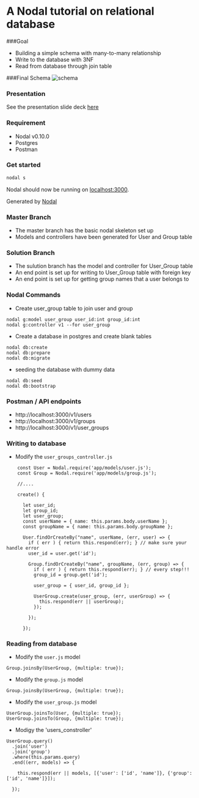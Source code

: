 # A Nodal tutorial on relational database

###Goal
* Building a simple schema with many-to-many relationship
* Write to the database with 3NF
* Read from database through join table

###Final Schema
![schema](https://dl.dropbox.com/s/fafkdm4xuh59vik/userGroupSchema.jpg?dl=0)

### Presentation
See the presentation slide deck [here](https://docs.google.com/presentation/d/1P_D6wj8fUKoY3dWzUA_pEQQg8kpV1b8RH-afFXWRh6Q/edit#slide=id.g142e72fdd0_0_7)

### Requirement
* Nodal v0.10.0
* Postgres
* Postman

### Get started

```sh
nodal s
```

Nodal should now be running on [localhost:3000](http://localhost:3000/).

Generated by [Nodal](http://nodaljs.com)

### Master Branch

* The master branch has the basic nodal skeleton set up
* Models and controllers have been generated for User and Group table

### Solution Branch

* The sulution branch has the model and controller for User_Group table
* An end point is set up for writing to User_Group table with foreign key
* An end point is set up for getting group names that a user belongs to

### Nodal Commands
* Create user_group table to join user and group

```
nodal g:model user_group user_id:int group_id:int
nodal g:controller v1 --for user_group
```
* Create a database in postgres and create blank tables
```
nodal db:create
nodal db:prepare
nodal db:migrate
```
* seeding the database with dummy data
```
nodal db:seed
nodal db:bootstrap
```
### Postman / API endpoints
* http://localhost:3000/v1/users
* http://localhost:3000/v1/groups
* http://localhost:3000/v1/user_groups

### Writing to database
* Modify the `user_groups_controller.js`
```
    const User = Nodal.require('app/models/user.js');
    const Group = Nodal.require('app/models/group.js');

    //....

    create() {

      let user_id;
      let group_id;
      let user_group;
      const userName = { name: this.params.body.userName };
      const groupName = { name: this.params.body.groupName };

      User.findOrCreateBy("name", userName, (err, user) => {
        if ( err ) { return this.respond(err); } // make sure your handle error
        user_id = user.get('id');

        Group.findOrCreateBy("name", groupName, (err, group) => {
          if ( err ) { return this.respond(err); } // every step!!!
          group_id = group.get('id');

          user_group = { user_id, group_id };
          
          UserGroup.create(user_group, (err, userGroup) => {
            this.respond(err || userGroup);
          });

        });

      });
```

### Reading from database
* Modify the `user.js` model
```
Group.joinsBy(UserGroup, {multiple: true});
```
* Modify the `group.js` model
```
Group.joinsBy(UserGroup, {multiple: true});
```

* Modify the `user_group.js` model
```
UserGroup.joinsTo(User, {multiple: true});
UserGroup.joinsTo(Group, {multiple: true});
```

* Modigy the 'users_constroller'
```
UserGroup.query()
  .join('user')
  .join('group')
  .where(this.params.query)
  .end((err, models) => {

    this.respond(err || models, [{'user': ['id', 'name']}, {'group': ['id', 'name']}]);

  });
```

